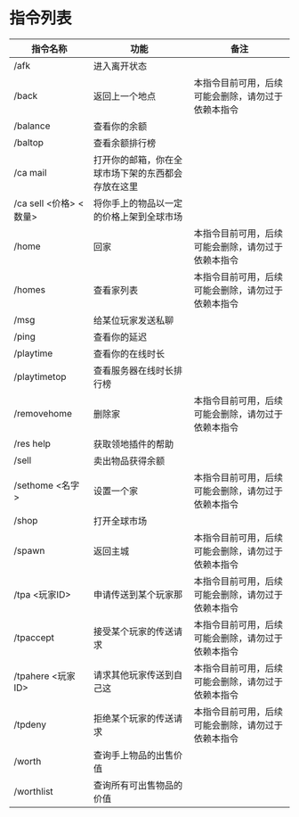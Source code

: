 # 指令列表
| 指令名称               | 功能                        | 备注                        |
|--------------------|---------------------------|---------------------------|
| /afk               | 进入离开状态                    |                           | 
| /back              | 返回上一个地点                   | 本指令目前可用，后续可能会删除，请勿过于依赖本指令 |
| /balance           | 查看你的余额                    |                           |
| /baltop            | 查看余额排行榜                   |                           |
| /ca mail           | 打开你的邮箱，你在全球市场下架的东西都会存放在这里 |                           |
| /ca sell <价格> <数量> | 将你手上的物品以一定的价格上架到全球市场      |                           |
| /home              | 回家                        | 本指令目前可用，后续可能会删除，请勿过于依赖本指令 |
| /homes             | 查看家列表                     | 本指令目前可用，后续可能会删除，请勿过于依赖本指令 |
| /msg               | 给某位玩家发送私聊                 |                           |
| /ping              | 查看你的延迟                    |                           |
| /playtime          | 查看你的在线时长                  |                           |
| /playtimetop       | 查看服务器在线时长排行榜              |                           |
| /removehome        | 删除家                       | 本指令目前可用，后续可能会删除，请勿过于依赖本指令 |
| /res help          | 获取领地插件的帮助                 |                           |
| /sell              | 卖出物品获得余额                  |                           |
| /sethome <名字>      | 设置一个家                     | 本指令目前可用，后续可能会删除，请勿过于依赖本指令 |
| /shop              | 打开全球市场                    |                           |
| /spawn             | 返回主城                      | 本指令目前可用，后续可能会删除，请勿过于依赖本指令 |
| /tpa <玩家ID>        | 申请传送到某个玩家那                | 本指令目前可用，后续可能会删除，请勿过于依赖本指令 |
| /tpaccept          | 接受某个玩家的传送请求               | 本指令目前可用，后续可能会删除，请勿过于依赖本指令 |
| /tpahere <玩家ID>    | 请求其他玩家传送到自己这              | 本指令目前可用，后续可能会删除，请勿过于依赖本指令 |
| /tpdeny            | 拒绝某个玩家的传送请求               | 本指令目前可用，后续可能会删除，请勿过于依赖本指令 |
| /worth             | 查询手上物品的出售价值               |                           |
| /worthlist         | 查询所有可出售物品的价值              |                           |